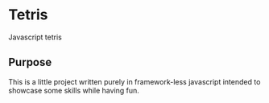 # Tetris
Javascript tetris

## Purpose
This is a little project written purely in framework-less javascript intended to showcase some skills while having fun.
